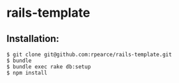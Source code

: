 # rails-template

## Installation:

```
$ git clone git@github.com:rpearce/rails-template.git
$ bundle
$ bundle exec rake db:setup
$ npm install
```
